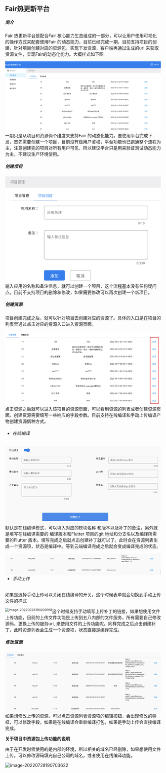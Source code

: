 ## Fair热更新平台


##### 简介

Fair 热更新平台是配合Fair 核心能力生态组成的一部分，可以让用户使用可视化的操作方式来配套使用Fair 的动态能力，目前已经完成一期，目前支持项目的创建，针对项目创建对应的资源包，实现下发资源，客户端再通过生成的url 来获取资源文件，实现Fair的动态化能力。大概样式如下图

<img src="images/image-20220728185532870.png" alt="image-20220728185532870" style="zoom:67%; float:left" />

一期只是从项目和资源俩个维度来支持Fair 的动态化能力。要使用平台完成下发，首先需要创建一个项目，目前没有做用户鉴权，平台功能也已跑通整个流程为主，注意创建完的项目对所有用户可见，所以建议平台只是用来验证测试动态能力为主，不建议生产环境使用。

##### 创建项目

<img src="images/image-20220728185624137.png" alt="image-20220728185624137" style="zoom:67%; float:left" />

输入应用的名称和备注信息，就可以创建一个项目，这个流程基本没有任何疑问点。目前不支持项目的删除和修改，如果需要修改可以再次创建一个新项目。

##### 创建资源

项目创建完成之后，就可以针对项目去创建对应的资源了。具体的入口是在项目的列表里通过点击对应的资源入口进入资源页面。

<img src="images/image-20220728185856619.png" alt="image-20220728185856619" style="zoom:67%;float:left" />

点击资源之后就可以进入该项目的资源页面，可以看到资源的列表或者创建资源页面。创建资源需要填写一些响应的字段参数。目前支持在线编译和手动上传编译产物创建资源俩种方式。

- ###### 	在线编译

<img src="images/image-20220728190027705.png" alt="image-20220728190027705" style="zoom:67%; float:left" />

默认是在线编译模式，可以填入对应的模块名称 和版本以及补丁的备注，另外就是填写在线编译需要的 编译版本和Flutter 项目的git 地址和分支名以及编译所需要的Flutter 版本。填写完成之后就点击创建补丁就可以了。此时会在资源列表生成一个资源项，状态是编译中。等到云端编译完成之后就会变成编译完成的状态。

<img src="images/image-20220728190116328.png" alt="image-20220728190116328" style="zoom:70%; float:left" />

- ###### 手动上传

如果是选择手动上传可以关闭在线编译的开关，这个时候表单就会切换到手动上传文件的样式

<img src="images/mage-20220728190209981.png" alt="image-20220728190209981" style="zoom:75%; float:left" />

这个时候支持手动填写上传补丁的链接，如果想使用文件上传功能，目前的上传文件功能是上传到五八内部的文件服务，所有需要自己修改源码，更换上传的服务url, 来使用文件的上传功能呢。同样完成之后点击创建补丁，此时资源列表会生成一个资源项，状态直接是编译完成。

##### 修改资源

<img src="images/image-20220728190333693.png" alt="image-20220728190333693" style="zoom:77%; float:left" />

如果想修改上传的资源，可以点击资源列表资源项的编辑按钮，会出现修改的弹框，可以修改字段，如果是在线编译会重新编译打包，如果是手动上传会直接编译完成。

**关于项目中资源包上传功能的说明**

由于在开发时候使用的是内部的环境，所以相关的域名已经删除，如果想使用文件上传，可以修改源码填充自己公司的域名，或者使用在线编译功能。

<img src="image-20220728190703622.png" alt="image-20220728190703622" style="zoom:100%;float:left" />